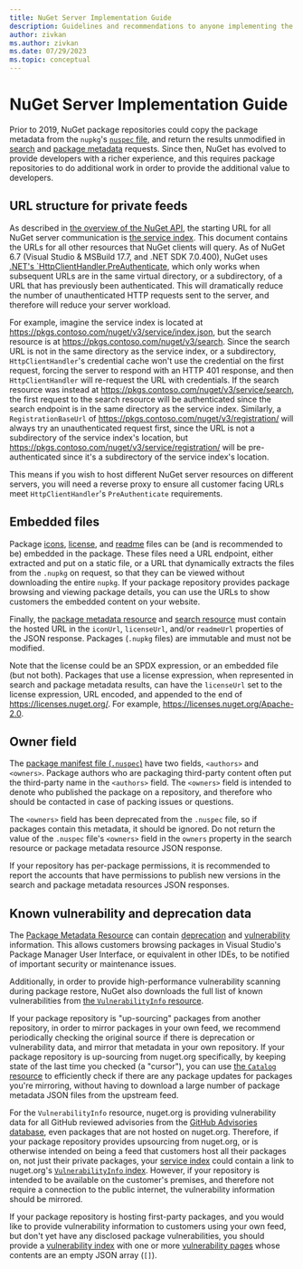 ```yaml
---
title: NuGet Server Implementation Guide
description: Guidelines and recommendations to anyone implementing the NuGet Server API in their own package repository
author: zivkan
ms.author: zivkan
ms.date: 07/29/2023
ms.topic: conceptual
---
```


# NuGet Server Implementation Guide

Prior to 2019, NuGet package repositories could copy the package metadata from the `nupkg`'s [`nuspec` file](../reference/nuspec.md), and return the results unmodified in [search](./search-query-service-resource.md) and [package metadata](./registration-base-url-resource.md) requests.
Since then, NuGet has evolved to provide developers with a richer experience, and this requires package repositories to do additional work in order to provide the additional value to developers.

## URL structure for private feeds

As described in [the overview of the NuGet API](./overview.md), the starting URL for all NuGet server communication is [the service index](./service-index.md).
This document contains the URLs for all other resources that NuGet clients will query.
As of NuGet 6.7 (Visual Studio & MSBuild 17.7, and .NET SDK 7.0.400), NuGet uses [.NET's `HttpClientHandler.PreAuthenticate](/dotnet/api/system.net.http.httpclienthandler.preauthenticate), which only works when subsequent URLs are in the same virtual directory, or a subdirectory, of a URL that has previously been authenticated.
This will dramatically reduce the number of unauthenticated HTTP requests sent to the server, and therefore will reduce your server workload.

For example, imagine the service index is located at https://pkgs.contoso.com/nuget/v3/service/index.json, but the search resource is at https://pkgs.contoso.com/nuget/v3/search.
Since the search URL is not in the same directory as the service index, or a subdirectory, `HttpClientHandler`'s credential cache won't use the credential on the first request, forcing the server to respond with an HTTP 401 response, and then `HttpClientHandler` will re-request the URL with credentials.
If the search resource was instead at https://pkgs.contoso.com/nuget/v3/service/search, the first request to the search resource will be authenticated since the search endpoint is in the same directory as the service index.
Similarly, a `RegistrationBaseUrl` of https://pkgs.contoso.com/nuget/v3/registration/ will always try an unauthenticated request first, since the URL is not a subdirectory of the service index's location, but https://pkgs.contoso.com/nuget/v3/service/registration/ will be pre-authenticated since it's a subdirectory of the service index's location.

This means if you wish to host different NuGet server resources on different servers, you will need a reverse proxy to ensure all customer facing URLs meet `HttpClientHandler`'s `PreAuthenticate` requirements.

## Embedded files

Package [icons](../reference/nuspec.md#icon), [license](../reference/nuspec.md#license), and [readme](../reference/nuspec.md#readme) files can be (and is recommended to be) embedded in the package.
These files need a URL endpoint, either extracted and put on a static file, or a URL that dynamically extracts the files from the `.nupkg` on request, so that they can be viewed without downloading the entire `nupkg`.
If your package repository provides package browsing and viewing package details, you can use the URLs to show customers the embedded content on your website.

Finally, the [package metadata resource](./registration-base-url-resource.md) and [search resource](./search-query-service-resource.md) must contain the hosted URL in the `iconUrl`, `licenseUrl`, and/or `readmeUrl` properties of the JSON response.
Packages (`.nupkg` files) are immutable and must not be modified.

Note that the license could be an SPDX expression, or an embedded file (but not both).
Packages that use a license expression, when represented in search and package metadata results, can have the `licenseUrl` set to the license expression, URL encoded, and appended to the end of https://licenses.nuget.org/.
For example, https://licenses.nuget.org/Apache-2.0.

## Owner field

The [package manifest file (`.nuspec`)](../reference/nuspec.md) have two fields, `<authors>` and `<owners>`.
Package authors who are packaging third-party content often put the third-party name in the `<authors>` field.
The `<owners>` field is intended to denote who published the package on a repository, and therefore who should be contacted in case of packing issues or questions.

The `<owners>` field has been deprecated from the `.nuspec` file, so if packages contain this metadata, it should be ignored.
Do not return the value of the `.nuspec` file's `<owners>` field in the `owners` property in the search resource or package metadata resource JSON response.

If your repository has per-package permissions, it is recommended to report the accounts that have permissions to publish new versions in the search and package metadata resources JSON responses.

## Known vulnerability and deprecation data

The [Package Metadata Resource](./registration-base-url-resource.md) can contain [deprecation](./registration-base-url-resource.md#package-deprecation) and [vulnerability](./registration-base-url-resource.md#vulnerabilities) information.
This allows customers browsing packages in Visual Studio's Package Manager User Interface, or equivalent in other IDEs, to be notified of important security or maintenance issues.

Additionally, in order to provide high-performance vulnerability scanning during package restore, NuGet also downloads the full list of known vulnerabilities from [the `VulnerabilityInfo` resource](./vulnerability-info.md).

If your package repository is "up-sourcing" packages from another repository, in order to mirror packages in your own feed, we recommend periodically checking the original source if there is deprecation or vulnerability data, and mirror that metadata in your own repository.
If your package repository is up-sourcing from nuget.org specifically, by keeping state of the last time you checked (a "cursor"), you can use [the `Catalog` resource](./catalog-resource.md) to efficiently check if there are any package updates for packages you're mirroring, without having to download a large number of package metadata JSON files from the upstream feed.

For the `VulnerabilityInfo` resource, nuget.org is providing vulnerability data for all GitHub reviewed advisories from the [GitHub Advisories database](https://github.com/advisories), even packages that are not hosted on nuget.org.
Therefore, if your package repository provides upsourcing from nuget.org, or is otherwise intended on being a feed that customers host all their packages on, not just their private packages, your [service index](./service-index.md) could contain a link to nuget.org's [`VulnerabilityInfo` index](./vulnerability-info.md#vulnerability-index).
However, if your repository is intended to be available on the customer's premises, and therefore not require a connection to the public internet, the vulnerability information should be mirrored.

If your package repository is hosting first-party packages, and you would like to provide vulnerability information to customers using your own feed, but don't yet have any disclosed package vulnerabilities, you should provide a [vulnerability index](./vulnerability-info.md#vulnerability-index) with one or more [vulnerability pages](./vulnerability-info.md#vulnerability-page) whose contents are an empty JSON array (`[]`).
